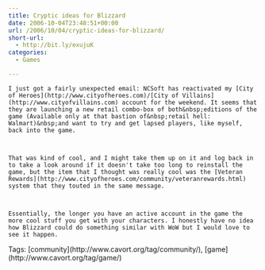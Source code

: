 ```yaml
---
title: Cryptic ideas for Blizzard
date: 2006-10-04T23:48:51+00:00
url: /2006/10/04/cryptic-ideas-for-blizzard/
short-url:
  - http://bit.ly/exujuK
categories:
  - Games

---
```

<div class='microid-mailto+http:sha1:eb8a25ab106a337b7d9f4f384b8735cfcbce8ded'>
  
    I just got a fairly unexpected email: NCSoft has reactivated my [City of Heroes](http://www.cityofheroes.com)/[City of Villains](http://www.cityofvillains.com) account for the weekend. It seems that they are launching a new retail combo-box of both&nbsp;editions of the game (Available only at that bastion of&nbsp;retail hell: Walmart)&nbsp;and want to try and get lapsed players, like myself, back into the game.
  
  
  
    That was kind of cool, and I might take them up on it and log back in to take a look around if it doesn't take too long to reinstall the game, but the item that I thought was really cool was the [Veteran Rewards](http://www.cityofheroes.com/community/veteranrewards.html) system that they touted in the same message.
  
  
  
    Essentially, the longer you have an active account in the game the more cool stuff you get with your characters. I honestly have no idea how Blizzard could do something similar with WoW but I would love to see it happen.
  
</div>

<div class="st-post-tags">
  Tags: [community](http://www.cavort.org/tag/community/), [game](http://www.cavort.org/tag/game/)<br />
</div>